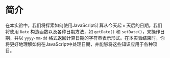 # 简介

在本实验中，我们将探索如何使用JavaScript计算从今天起 `n` 天后的日期。我们将使用 `Date` 构造函数以及各种日期方法，如 `getDate()` 和 `setDate()`，来操作日期，并以 `yyyy-mm-dd` 格式返回计算日期的字符串表示形式。在本实验结束时，你将更好地理解如何在JavaScript中处理日期，并能够将这些知识应用于各种项目。
